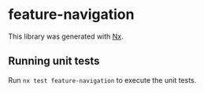 # feature-navigation

This library was generated with [Nx](https://nx.dev).

## Running unit tests

Run `nx test feature-navigation` to execute the unit tests.

